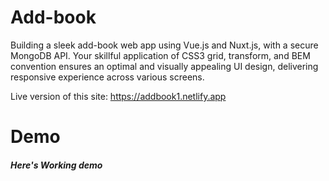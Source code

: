 # Add-book
Building a sleek add-book web app using Vue.js and Nuxt.js, with a secure MongoDB API. Your skillful application of CSS3 grid, transform, and BEM convention ensures an optimal and visually appealing UI design, delivering  responsive experience across various screens.

Live version of this site: https://addbook1.netlify.app

# Demo

##### Here's Working demo
